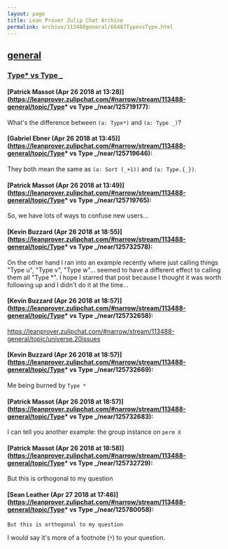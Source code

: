 ```yaml
---
layout: page
title: Lean Prover Zulip Chat Archive 
permalink: archive/113488general/66487TypevsType.html
---
```


## [general](index.html)
### [Type* vs Type _](66487TypevsType.html)

#### [Patrick Massot (Apr 26 2018 at 13:28)](https://leanprover.zulipchat.com/#narrow/stream/113488-general/topic/Type* vs Type _/near/125719177):
What's the difference between `(a: Type*)` and `(a: Type _)`?

#### [Gabriel Ebner (Apr 26 2018 at 13:45)](https://leanprover.zulipchat.com/#narrow/stream/113488-general/topic/Type* vs Type _/near/125719646):
They both mean the same as `(a: Sort (_+1))` and `(a: Type.{_})`.

#### [Patrick Massot (Apr 26 2018 at 13:49)](https://leanprover.zulipchat.com/#narrow/stream/113488-general/topic/Type* vs Type _/near/125719765):
So, we have lots of ways to confuse new users...

#### [Kevin Buzzard (Apr 26 2018 at 18:55)](https://leanprover.zulipchat.com/#narrow/stream/113488-general/topic/Type* vs Type _/near/125732578):
On the other hand I ran into an example recently where just calling things "Type u", "Type v", "Type w"... seemed to have a different effect to calling them all "Type *". I hope I starred that post because I thought it was worth following up and I didn't do it at the time...

#### [Kevin Buzzard (Apr 26 2018 at 18:57)](https://leanprover.zulipchat.com/#narrow/stream/113488-general/topic/Type* vs Type _/near/125732658):
https://leanprover.zulipchat.com/#narrow/stream/113488-general/topic/universe.20issues

#### [Kevin Buzzard (Apr 26 2018 at 18:57)](https://leanprover.zulipchat.com/#narrow/stream/113488-general/topic/Type* vs Type _/near/125732669):
Me being burned by `Type *`

#### [Patrick Massot (Apr 26 2018 at 18:57)](https://leanprover.zulipchat.com/#narrow/stream/113488-general/topic/Type* vs Type _/near/125732683):
I can tell you another example: the group instance on `perm X`

#### [Patrick Massot (Apr 26 2018 at 18:58)](https://leanprover.zulipchat.com/#narrow/stream/113488-general/topic/Type* vs Type _/near/125732729):
But this is orthogonal to my question

#### [Sean Leather (Apr 27 2018 at 17:46)](https://leanprover.zulipchat.com/#narrow/stream/113488-general/topic/Type* vs Type _/near/125780058):
```quote
But this is orthogonal to my question
```
I would say it's more of a footnote (`*`) to your question.

